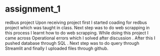 # assignment_1
redbus project
Upon receiving project first I started coading for redbus project which was taught in class. Next step was to do web scrapping in this process I learnt how to do web scrapping. While doing this project I came across Operational errors which I solved after discussion . After this I pushed database through SQL . Next step was to do query through Streamlit and finally I uploaded files through github.

